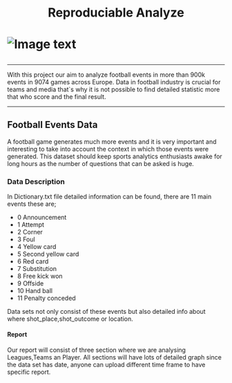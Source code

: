 <h1 align='center'>Reproduciable Analyze<h1/>

![Image text](https://www.mybucketlistevents.com/wp-content/uploads/2016/06/football-1183549_1280.jpg)
##
***
With this project our aim to analyze football events in more than 900k events in 9074 games across  Europe. Data in football industry is crucial for teams and media that`s why it is not possible to find detailed statistic more that who score and the final result. 
***

## Football Events Data

A football game generates much more events and it is very important and interesting to take into account the context in which those events were generated. This dataset should keep sports analytics enthusiasts awake for long hours as the number of questions that can be asked is huge.

### Data Description

In Dictionary.txt file detailed information can be found, there are 11 main events these are;

* 0	Announcement
*   1	Attempt
*   2	Corner
*   3	Foul
*   4	Yellow card
*   5	Second yellow card
*   6	Red card
*   7	Substitution
*   8	Free kick won
*   9	Offside
*   10	Hand ball
*   11	Penalty conceded

Data sets not only consist of these events but also detailed info about where shot_place,shot_outcome or location.

#### Report

Our report will consist of three section where we are analysing  Leagues,Teams an Player. All sections will have lots of detailed graph since the data set has date, anyone can upload different time frame to have specific report.



